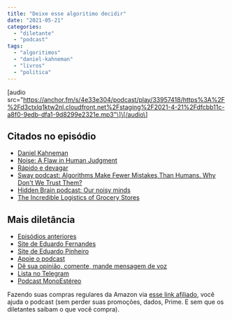 ```yaml
---
title: "Deixe esse algoritimo decidir"
date: "2021-05-21"
categories: 
  - "diletante"
  - "podcast"
tags: 
  - "algoritimos"
  - "daniel-kahneman"
  - "livros"
  - "politica"
---
```


\[audio src="https://anchor.fm/s/4e33e304/podcast/play/33957418/https%3A%2F%2Fd3ctxlq1ktw2nl.cloudfront.net%2Fstaging%2F2021-4-21%2Fdfcbb11c-a8f0-9edb-dfa1-9d8299e2321e.mp3"\]\[/audio\]

## Citados no episódio

- [Daniel Kahneman](https://en.wikipedia.org/wiki/Daniel_Kahneman)
- [Noise: A Flaw in Human Judgment](https://www.amazon.com.br/Noise-Flaw-Human-Judgment-English-ebook/dp/B08KSC11KQ?__mk_pt_BR=%C3%85M%C3%85%C5%BD%C3%95%C3%91&dchild=1&keywords=Noise%3A+A+Flaw+in+Human+Judgment&qid=1621520693&sr=8-1&linkCode=ll1&tag=eduf-20&linkId=98a96ec839d8c8278aab103376d9af9d&language=pt_BR&ref_=as_li_ss_tl)
- [Rápido e devagar](https://www.amazon.com.br/R%C3%A1pido-devagar-Daniel-Kahneman/dp/853900383X?__mk_pt_BR=%C3%85M%C3%85%C5%BD%C3%95%C3%91&crid=37UTFJW5UUEPI&dchild=1&keywords=daniel+kahneman&qid=1621520740&sprefix=daniel+%2Caps%2C359&sr=8-4&linkCode=ll1&tag=eduf-20&linkId=a9efccd0a6c1a678dc3328fd4e42361c&language=pt_BR&ref_=as_li_ss_tl)
- [Sway podcast: Algorithms Make Fewer Mistakes Than Humans. Why Don't We Trust Them?](https://podcasts.apple.com/ca/podcast/sway/id1528594034?i=1000521990437)
- [Hidden Brain podcast: Our noisy minds](https://omny.fm/shows/hidden-brain/our-noisy-minds)
- [The Incredible Logistics of Grocery Stores](https://youtu.be/BNpk_OGEGlA)

## Mais diletância

- [Episódios anteriores](https://eduf.me/diletante/)
- [Site de Eduardo Fernandes](https://eduf.me/)
- [Site de Eduardo Pinheiro](https://tzal.org/)
- [Apoie o podcast](https://eduf.me/apoie/)
- [Dê sua opinião, comente, mande mensagem de voz](https://eduf.me/contato/)
- [Lista no Telegram](https://t.me/edufme)
- [Podcast MonoEstéreo](https://eduf.me/monoestereo/)

Fazendo suas compras regulares da Amazon via [esse link afiliado](https://www.amazon.com.br/?&linkCode=ll2&tag=eduf-20&linkId=89f6c0120179c4d4d6f906d2100734f7&language=pt_BR&ref_=as_li_ss_tl), você ajuda o podcast (sem perder suas promoções, dados, Prime. E sem que os diletantes saibam o que você compra).
